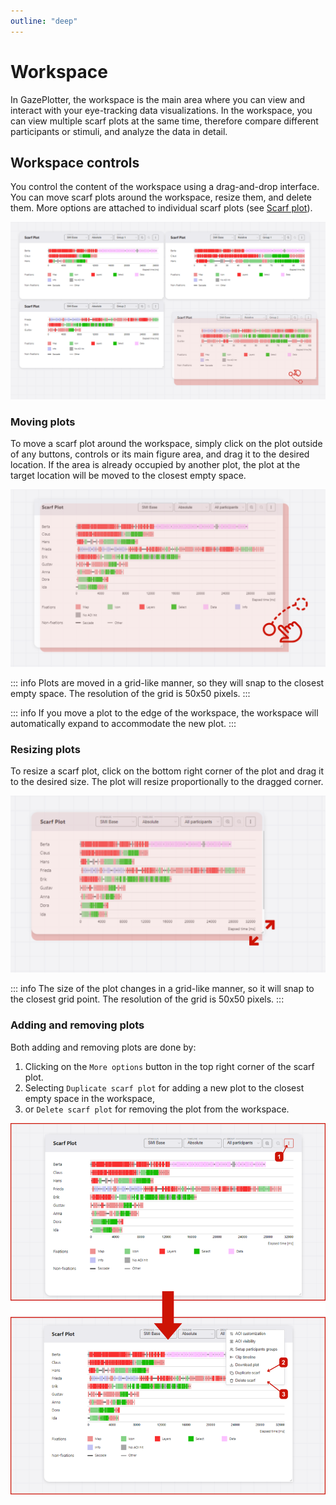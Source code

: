 ```yaml
---
outline: "deep"
---
```

# Workspace
In GazePlotter, the workspace is the main area where you can view and interact with your eye-tracking data visualizations. In the workspace, you can view multiple scarf plots at the same time, therefore compare different participants or stimuli, and analyze the data in detail.

## Workspace controls
You control the content of the workspace using a drag-and-drop interface. You can move scarf plots around the workspace, resize them, and delete them. More options are attached to individual scarf plots (see [Scarf plot](/basic/scarf-plot/)).

![Workspace overview in the GazePlotter tool allowing for multiple scarf plots with different eye-tracking data](./3.png)

### Moving plots
To move a scarf plot around the workspace, simply click on the plot outside of any buttons, controls or its main figure area, and drag it to the desired location. If the area is already occupied by another plot, the plot at the target location will be moved to the closest empty space.

![Moving a scarf plot in the GazePlotter tool](./1.png)

::: info
Plots are moved in a grid-like manner, so they will snap to the closest empty space. The resolution of the grid is 50x50 pixels.
:::

::: info
If you move a plot to the edge of the workspace, the workspace will automatically expand to accommodate the new plot.
:::

### Resizing plots
To resize a scarf plot, click on the bottom right corner of the plot and drag it to the desired size. The plot will resize proportionally to the dragged corner.

![Resizing a scarf plot in the GazePlotter tool](./2.png)

::: info
The size of the plot changes in a grid-like manner, so it will snap to the closest grid point. The resolution of the grid is 50x50 pixels.
:::

### Adding and removing plots
Both adding and removing plots are done by:
1. Clicking on the `More options` button in the top right corner of the scarf plot.
2. Selecting `Duplicate scarf plot` for adding a new plot to the closest empty space in the workspace,
3. or `Delete scarf plot` for removing the plot from the workspace.

![Adding and removing scarf plots in the GazePlotter tool](./4.png)